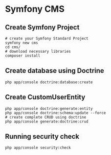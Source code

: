 Symfony CMS
===========

## Create Symfony Project
```shell
# create your Symfony Standard Project
symfony new cms
cd cms/
# download necessary libraries
composer install
```

## Create database using Doctrine
```shell
php app/console doctrine:database:create
```

## Create CustomUserEntity
```shell
php app/console doctrine:generate:entity
php app/console doctrine:schema:update --force
# create complete CRUD using doctrine
php app/console generate:doctrine:crud
```

## Running security check
```shell
php app/console security:check
```
